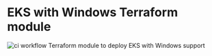 # EKS with Windows Terraform module

![ci workflow](https://github.com/1nval1dctf/terraform-aws-eks-windows/actions/workflows/ci.yml/badge.svg)
Terraform module to deploy EKS with Windows support
